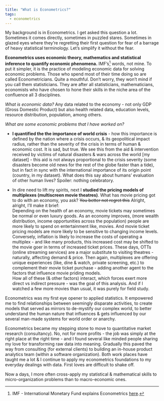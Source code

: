 ```yaml
---
title: "What is Econometrics?"
tags:
  - econometrics
---
```

My background is in Econometrics. I get asked this question a lot. Sometimes it comes directly, sometimes in puzzled stares. Sometimes in glazed eyes where they’re regretting their first question for fear of a barrage of heavy statistical terminology. 
Let’s simplify it without the fear. 

**Econometrics uses economic theory, mathematics and statistical inference to quantify economic phenomena.** IMF’s[^imf] words, not mine. To put it simpler, it is the practice of modeling economic data for solving economic problems. Those who spend most of their time doing so are called Econometricians. Quite a mouthful. Don’t worry, they won’t mind if you call them statisticians. They are after all statisticians, mathematicians, economists who have chosen to hone their skills in the niche area of the confluence all 3 disciplines.

*What is economic data?* Any data related to the economy - not only GDP (Gross Domestic Product) but also health related data, education levels, resource distribution, population, among others. 

*What are some economic problems that I have worked on?*
* **I quantified the the importance of world crisis** - how this importance is defined by the nation where a crisis occurs, & its geopolitical impact radius, rather than the severity of the crisis in terms of human & economic cost. It is sad, but true. We see this from the aid & intervention received by victims of natural disasters & wars across the world [my dataset] - this aid is not always proportional to the crisis severity (some disasters become old news for the rest of the globe faster than a tide), but in fact in sync with the international importance of its origin point (country, in my dataset). What does this say about humans’ evaluation of other human lives? Spoiler: nothing celebratory.  

* In dire need to lift my spirits, next I **studied the pricing models of multiplexes (multiscreen movie theatres)**. What has movie pricing got to do with an economy, you ask? ~~You better not regret this~~ Alright, alright, I’ll make it brief:  
Depending on the health of an economy, movie tickets may sometimes be normal or even luxury goods. As an economy improves, (more wealth distribution, income opportunities across the population) people are more likely to spend on entertainment like, movies. And movie ticket pricing models are more likely to be sensitive to changing income levels. Conversely, inflation is likely to increase the costs of operating a multiplex - and like many products, this increased cost may be shifted to the movie goer in terms of increased ticket prices. These days, OTTs (online streaming services) are a major substitute to visiting theatres - naturally, affecting demand & price. Then again, multiplexes are offering unique experiences (like, dine & watch, private screening, etc.) to complement their movie ticket purchase - adding another agent to the factors that influence movie priding models.  
How all of these (& other factors) interact, which forces exert more direct vs indirect pressure - was the goal of this analysis. And if I watched a few more movies than usual, it was purely for field study. 

Econometrics was my first eye opener to applied statistics. It empowered me to find relationships between seemingly disparate activities, to create models that served as mirrors to de-mystify our complex world, to better understand the human nature that influences & gets influenced by our several man-made systems for world order or anarchy. 

Econometrics became my stepping stone to move to quantitative market research (consultancy). No, not for more profits - the job was simply at the right place at the right time - and I found several like minded people sharing my love for transforming raw data into meaning. Gradually this paved the way from consulting (for external clients) to building an in-house product analytics team (within a software organization). Both work places have taught me a lot & I continue to apply my econometrics foundations to my everyday dealings with data. First loves are difficult to shake off.

Now a days, I more often cross-apply my statistical & mathematical skills to micro-organization problems than to macro-economic ones.

[^imf]: IMF - International Monetary Fund explains Econometrics [here]("https://www.imf.org/external/pubs/ft/fandd/2011/12/basics.htm").